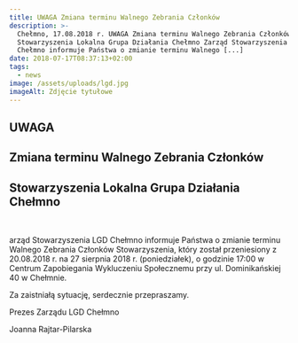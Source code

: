 ```yaml
---
title: UWAGA Zmiana terminu Walnego Zebrania Członków
description: >-
  Chełmno, 17.08.2018 r. UWAGA Zmiana terminu Walnego Zebrania Członków
  Stowarzyszenia Lokalna Grupa Działania Chełmno Zarząd Stowarzyszenia LGD
  Chełmno informuje Państwa o zmianie terminu Walnego [...]
date: 2018-07-17T08:37:13+02:00
tags:
  - news
image: /assets/uploads/lgd.jpg
imageAlt: Zdjęcie tytułowe
---
```

## UWAGA

## 

## Zmiana terminu Walnego Zebrania Członków

## 

## Stowarzyszenia Lokalna Grupa Działania Chełmno

<br>

arząd Stowarzyszenia LGD Chełmno informuje Państwa o zmianie terminu Walnego Zebrania Członków Stowarzyszenia, który został przeniesiony z 20.08.2018 r. na 27 sierpnia 2018 r. (poniedziałek), o godzinie 17:00 w Centrum Zapobiegania Wykluczeniu Społecznemu przy ul. Dominikańskiej 40 w Chełmnie.



Za zaistniałą sytuację, serdecznie przepraszamy.



Prezes Zarządu LGD Chełmno



Joanna Rajtar-Pilarska
